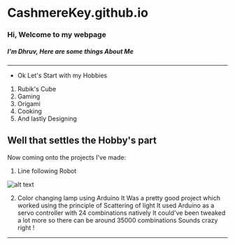 # CashmereKey.github.io
### Hi, Welcome to my webpage
##### I'm Dhruv, Here are some things About Me
---------------------
- Ok Let's Start with my Hobbies
1. Rubik's Cube
2. Gaming
3. Origami
4. Cooking
5. And lastly Designing

## Well that settles the Hobby's part
Now coming onto the projects I've made:
1. Line following Robot

![alt text](https://i.ibb.co/ZBrwPdX/image.png "Circuit Diagram")


2. Color changing lamp using Arduino
It Was a pretty good project which worked using the principle of Scattering of light
It used Arduino as a servo controller with 24 combinations natively
It could've been tweaked a lot more so there can be around 35000 combinations 
Sounds crazy right !

-----------------------------------------------

